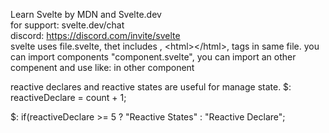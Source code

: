 Learn Svelte by MDN and Svelte.dev  
for support: svelte.dev/chat  
discord: https://discord.com/invite/svelte  
svelte uses file.svelte, thet includes <script></script> , \<html>\</html>, <style></style> tags in same file.
you can import components "component.svelte", 
you can import an other compenent and use like: <NestedComponent /> in other component

reactive declares and reactive states are useful for manage state.
$: reactiveDeclare = count + 1;  

$: if(reactiveDeclare >= 5 ? "Reactive States" : "Reactive Declare";
